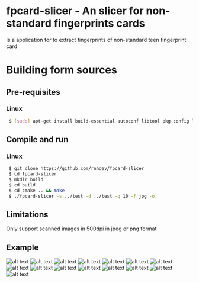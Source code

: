 fpcard-slicer - An slicer for non-standard fingerprints cards
===========================
Is a application for to extract fingerprints of non-standard teen fingerprint card
# Building form sources
## Pre-requisites
### Linux
```sh
 $ [sudo] apt-get install build-essential autoconf libtool pkg-config libjpeg-dev libpng-dev
```
## Compile and run
### Linux
```sh
 $ git clone https://github.com/rnhdev/fpcard-slicer
 $ cd fpcard-slicer
 $ mkdir build 
 $ cd build
 $ cd cmake .. && make
 $ ./fpcard-slicer -s ../test -d ../test -q 10 -f jpg -o
 ```
## Limitations
Only support scanned images in 500dpi in jpeg or png format
## Example
![alt text](test/fcard-01.jpg "fingerprint card")
![alt text](test/fcard-01/01_binarized.jpg "scaling and binarized image")
![alt text](test/fcard-01/02_clip.jpg "clip")
![alt text](test/fcard-01/03_top.jpg "filtered top")
![alt text](test/fcard-01/04_bottom.jpg "filtered bottom")
![alt text](test/fcard-01/fp_0.jpg "fingerprint 1")
![alt text](test/fcard-01/fp_1.jpg "fingerprint 2")
![alt text](test/fcard-01/fp_2.jpg "fingerprint 3")
![alt text](test/fcard-01/fp_3.jpg "fingerprint 4")
![alt text](test/fcard-01/fp_4.jpg "fingerprint 5")
![alt text](test/fcard-01/fp_5.jpg "fingerprint 6")
![alt text](test/fcard-01/fp_6.jpg "fingerprint 7")
![alt text](test/fcard-01/fp_7.jpg "fingerprint 8")
![alt text](test/fcard-01/fp_8.jpg "fingerprint 9")
![alt text](test/fcard-01/fp_9.jpg "fingerprint 10")

